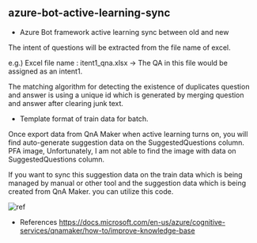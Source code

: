 ## azure-bot-active-learning-sync

* Azure Bot framework active learning sync between old and new

The intent of questions will be extracted from the file name of excel.

e.g.) Excel file name : itent1_qna.xlsx -> The QA in this file would be assigned as an intent1.

The matching algorithm for detecting the existence of duplicates question and answer is using a unique id which is generated by merging question and answer after clearing junk text.

* Template format of train data for batch.

Once export data from QnA Maker when active learning turns on, you will find auto-generate suggestion data on the SuggestedQuestions column. 
PFA image, Unfortunately, I am not able to find the image with data on SuggestedQuestions column.

If you want to sync this suggestion data on the train data which is being managed by manual or other tool and the suggestion data which is being created from QnA Maker. you can utilize this code. 

![ref](https://github.com/kimtth/azure-bot-active-learning-sync/blob/master/references/exported-knowledge-base-with-metadata.png)

* References
 https://docs.microsoft.com/en-us/azure/cognitive-services/qnamaker/how-to/improve-knowledge-base
 
 